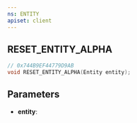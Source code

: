 ```yaml
---
ns: ENTITY
apiset: client
---
```

## RESET_ENTITY_ALPHA

```c
// 0x744B9EF44779D9AB
void RESET_ENTITY_ALPHA(Entity entity);
```


## Parameters
* **entity**: